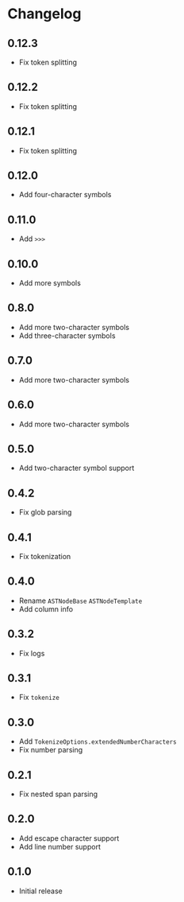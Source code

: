 # Changelog

## 0.12.3

- Fix token splitting

## 0.12.2

- Fix token splitting

## 0.12.1

- Fix token splitting

## 0.12.0

- Add four-character symbols

## 0.11.0

- Add `>>>`

## 0.10.0

- Add more symbols

## 0.8.0

- Add more two-character symbols
- Add three-character symbols

## 0.7.0

- Add more two-character symbols

## 0.6.0

- Add more two-character symbols

## 0.5.0

- Add two-character symbol support

## 0.4.2

- Fix glob parsing

## 0.4.1

- Fix tokenization

## 0.4.0

- Rename `ASTNodeBase` `ASTNodeTemplate`
- Add column info

## 0.3.2

- Fix logs

## 0.3.1

- Fix `tokenize`

## 0.3.0

- Add `TokenizeOptions.extendedNumberCharacters`
- Fix number parsing

## 0.2.1

- Fix nested span parsing

## 0.2.0

- Add escape character support
- Add line number support

## 0.1.0

- Initial release
